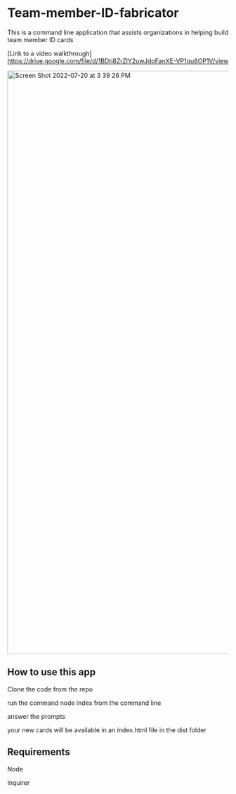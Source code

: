 # Team-member-ID-fabricator
This is a command line application that assists organizations in helping build team member ID cards

[Link to a video walkthrough] https://drive.google.com/file/d/1BDtj8ZrZlY2uwJdoFanXE-VP1qu8OP1V/view

<img width="1329" alt="Screen Shot 2022-07-20 at 3 39 26 PM" src="https://user-images.githubusercontent.com/105159702/180067553-e6696637-f87f-4b97-a5d2-06287111a544.png">

## How to use this app
Clone the code from the repo

run the command node index from the command line

answer the prompts

your new cards will be available in an index.html file in the dist folder


## Requirements
Node

Inquirer
